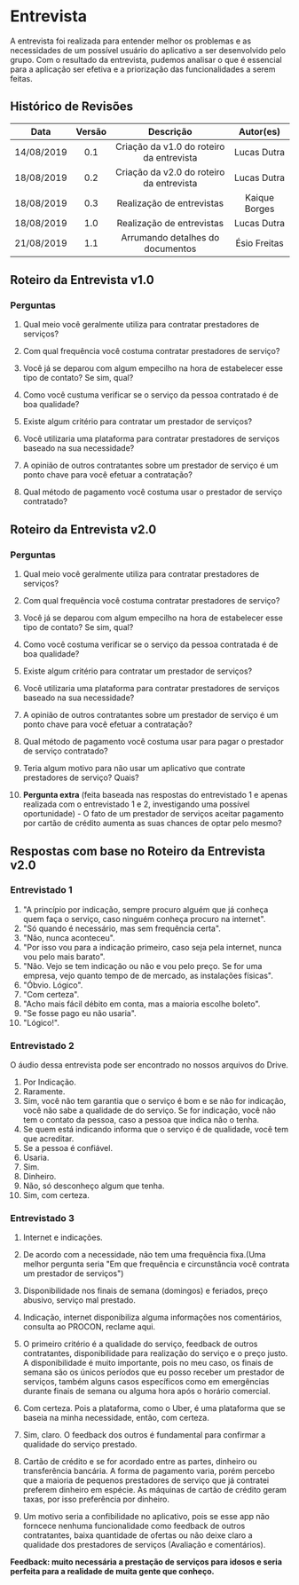 # Entrevista

A entrevista foi realizada para entender melhor os problemas e as necessidades de um possível usuário do aplicativo a ser desenvolvido pelo grupo. Com o resultado da entrevista, pudemos analisar o que é essencial para a aplicação ser efetiva e a priorização das funcionalidades a serem feitas.

## Histórico de Revisões

|    Data    | Versão |                Descrição                 |   Autor(es)   |
| :--------: | :----: | :--------------------------------------: | :-----------: |
| 14/08/2019 |  0.1   | Criação da v1.0 do roteiro da entrevista |  Lucas Dutra  |
| 18/08/2019 |  0.2   | Criação da v2.0 do roteiro da entrevista |  Lucas Dutra  |
| 18/08/2019 |  0.3   |        Realização de entrevistas         | Kaique Borges |
| 18/08/2019 |  1.0   |        Realização de entrevistas         |  Lucas Dutra  |
| 21/08/2019 |  1.1   |     Arrumando detalhes do documentos     | Ésio Freitas  |

## Roteiro da Entrevista v1.0

### Perguntas

1. Qual meio você geralmente utiliza para contratar prestadores de serviços?

2. Com qual frequência você costuma contratar prestadores de serviço?

3. Você já se deparou com algum empecilho na hora de estabelecer esse tipo de contato? Se sim, qual?

4. Como você custuma verificar se o serviço da pessoa contratado é de boa qualidade?

5. Existe algum critério para contratar um prestador de serviços?

6. Você utilizaria uma plataforma para contratar prestadores de serviços baseado na sua necessidade?

7. A opinião de outros contratantes sobre um prestador de serviço é um ponto chave para você efetuar a contratação?

8. Qual método de pagamento você costuma usar o prestador de serviço contratado?

## Roteiro da Entrevista v2.0

### Perguntas

1. Qual meio você geralmente utiliza para contratar prestadores de serviços?

2. Com qual frequência você costuma contratar prestadores de serviço?

3. Você já se deparou com algum empecilho na hora de estabelecer esse tipo de contato? Se sim, qual?

4. Como você costuma verificar se o serviço da pessoa contratada é de boa qualidade?

5. Existe algum critério para contratar um prestador de serviços?

6. Você utilizaria uma plataforma para contratar prestadores de serviços baseado na sua necessidade?

7. A opinião de outros contratantes sobre um prestador de serviço é um ponto chave para você efetuar a contratação?

8. Qual método de pagamento você costuma usar para pagar o prestador de serviço contratado?

9. Teria algum motivo para não usar um aplicativo que contrate prestadores de serviço? Quais?

10. **Pergunta extra** (feita baseada nas respostas do entrevistado 1 e apenas realizada com o entrevistado 1 e 2, investigando uma possível oportunidade) - O fato de um prestador de serviços aceitar pagamento por cartão de crédito aumenta as suas chances de optar pelo mesmo?

## Respostas com base no Roteiro da Entrevista v2.0

### Entrevistado 1

1. "A princípio por indicação, sempre procuro alguém que já conheça quem faça o serviço, caso ninguém conheça procuro na internet".
2. "Só quando é necessário, mas sem frequência certa".
3. "Não, nunca aconteceu".
4. "Por isso vou para a indicação primeiro, caso seja pela internet, nunca vou pelo mais barato".
5. "Não. Vejo se tem indicação ou não e vou pelo preço. Se for uma empresa, vejo quanto tempo de de mercado, as instalações físicas".
6. "Óbvio. Lógico".
7. "Com certeza".
8. "Acho mais fácil débito em conta, mas a maioria escolhe boleto".
9. "Se fosse pago eu não usaria".
10. "Lógico!".

### Entrevistado 2

O áudio dessa entrevista pode ser encontrado no nossos arquivos do Drive.

1. Por Indicação.
2. Raramente.
3. Sim, você não tem garantia que o serviço é bom e se não for indicação, você não sabe a qualidade de do serviço. Se for indicação, você não tem o contato da pessoa, caso a pessoa que indica não o tenha.
4. Se quem está indicando informa que o serviço é de qualidade, você tem que acreditar.
5. Se a pessoa é confiável.
6. Usaria.
7. Sim.
8. Dinheiro.
9. Não, só desconheço algum que tenha.
10. Sim, com certeza.

### Entrevistado 3

1. Internet e indicações.

2. De acordo com a necessidade, não tem uma frequência fixa.(Uma melhor pergunta seria "Em que frequência e circunstância você contrata um prestador de serviços")

3. Disponibilidade nos finais de semana (domingos) e feriados, preço abusivo, serviço mal prestado.

4. Indicação, internet disponibiliza alguma informações nos comentários, consulta ao PROCON, reclame aqui.

5. O primeiro critério é a qualidade do serviço, feedback de outros contratantes, disponibilidade para realização do serviço e o preço justo. A disponibilidade é muito importante, pois no meu caso, os finais de semana são os únicos períodos que eu posso receber um prestador de serviços, também alguns casos específicos como em emergências durante finais de semana ou alguma hora após o horário comercial.

6. Com certeza. Pois a plataforma, como o Uber, é uma plataforma que se baseia na minha necessidade, então, com certeza.

7. Sim, claro. O feedback dos outros é fundamental para confirmar a qualidade do serviço prestado.

8. Cartão de crédito e se for acordado entre as partes, dinheiro ou transferência bancária. A forma de pagamento varia, porém percebo que a maioria de pequenos prestadores de serviço que já contratei preferem dinheiro em espécie. As máquinas de cartão de crédito geram taxas, por isso preferência por dinheiro.

9. Um motivo seria a confibilidade no aplicativo, pois se esse app não forncece nenhuma funcionalidade como feedback de outros contratantes, baixa quantidade de ofertas ou não deixe claro a qualidade dos prestadores de serviços (Avaliação e comentários).

**Feedback: muito necessária a prestação de serviços para idosos e seria perfeita para a realidade de muita gente que conheço.**
